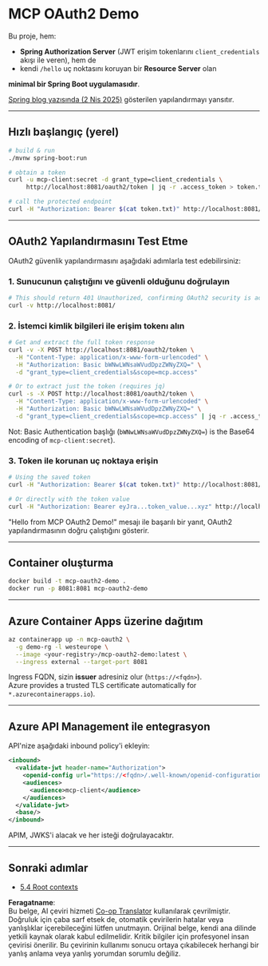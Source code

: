 <!--
CO_OP_TRANSLATOR_METADATA:
{
  "original_hash": "0a7083e660ca0d85fd6a947514c61993",
  "translation_date": "2025-06-12T23:47:04+00:00",
  "source_file": "05-AdvancedTopics/mcp-oauth2-demo/README.md",
  "language_code": "tr"
}
-->
# MCP OAuth2 Demo

Bu proje, hem:

* **Spring Authorization Server** (JWT erişim tokenlarını `client_credentials` akışı ile veren), hem de  
* kendi `/hello` uç noktasını koruyan bir **Resource Server** olan  

**minimal bir Spring Boot uygulamasıdır**.

[Spring blog yazısında (2 Nis 2025)](https://spring.io/blog/2025/04/02/mcp-server-oauth2) gösterilen yapılandırmayı yansıtır.

---

## Hızlı başlangıç (yerel)

```bash
# build & run
./mvnw spring-boot:run

# obtain a token
curl -u mcp-client:secret -d grant_type=client_credentials \
     http://localhost:8081/oauth2/token | jq -r .access_token > token.txt

# call the protected endpoint
curl -H "Authorization: Bearer $(cat token.txt)" http://localhost:8081/hello
```

---

## OAuth2 Yapılandırmasını Test Etme

OAuth2 güvenlik yapılandırmasını aşağıdaki adımlarla test edebilirsiniz:

### 1. Sunucunun çalıştığını ve güvenli olduğunu doğrulayın

```bash
# This should return 401 Unauthorized, confirming OAuth2 security is active
curl -v http://localhost:8081/
```

### 2. İstemci kimlik bilgileri ile erişim tokenı alın

```bash
# Get and extract the full token response
curl -v -X POST http://localhost:8081/oauth2/token \
  -H "Content-Type: application/x-www-form-urlencoded" \
  -H "Authorization: Basic bWNwLWNsaWVudDpzZWNyZXQ=" \
  -d "grant_type=client_credentials&scope=mcp.access"

# Or to extract just the token (requires jq)
curl -s -X POST http://localhost:8081/oauth2/token \
  -H "Content-Type: application/x-www-form-urlencoded" \
  -H "Authorization: Basic bWNwLWNsaWVudDpzZWNyZXQ=" \
  -d "grant_type=client_credentials&scope=mcp.access" | jq -r .access_token > token.txt
```

Not: Basic Authentication başlığı (`bWNwLWNsaWVudDpzZWNyZXQ=`) is the Base64 encoding of `mcp-client:secret`).

### 3. Token ile korunan uç noktaya erişin

```bash
# Using the saved token
curl -H "Authorization: Bearer $(cat token.txt)" http://localhost:8081/hello

# Or directly with the token value
curl -H "Authorization: Bearer eyJra...token_value...xyz" http://localhost:8081/hello
```

"Hello from MCP OAuth2 Demo!" mesajı ile başarılı bir yanıt, OAuth2 yapılandırmasının doğru çalıştığını gösterir.

---

## Container oluşturma

```bash
docker build -t mcp-oauth2-demo .
docker run -p 8081:8081 mcp-oauth2-demo
```

---

## **Azure Container Apps** üzerine dağıtım

```bash
az containerapp up -n mcp-oauth2 \
  -g demo-rg -l westeurope \
  --image <your-registry>/mcp-oauth2-demo:latest \
  --ingress external --target-port 8081
```

Ingress FQDN, sizin **issuer** adresiniz olur (`https://<fqdn>`).  
Azure provides a trusted TLS certificate automatically for `*.azurecontainerapps.io`).

---

## **Azure API Management** ile entegrasyon

API'nize aşağıdaki inbound policy'i ekleyin:

```xml
<inbound>
  <validate-jwt header-name="Authorization">
    <openid-config url="https://<fqdn>/.well-known/openid-configuration"/>
    <audiences>
      <audience>mcp-client</audience>
    </audiences>
  </validate-jwt>
  <base/>
</inbound>
```

APIM, JWKS'i alacak ve her isteği doğrulayacaktır.

---

## Sonraki adımlar

- [5.4 Root contexts](../mcp-root-contexts/README.md)

**Feragatname**:  
Bu belge, AI çeviri hizmeti [Co-op Translator](https://github.com/Azure/co-op-translator) kullanılarak çevrilmiştir. Doğruluk için çaba sarf etsek de, otomatik çevirilerin hatalar veya yanlışlıklar içerebileceğini lütfen unutmayın. Orijinal belge, kendi ana dilinde yetkili kaynak olarak kabul edilmelidir. Kritik bilgiler için profesyonel insan çevirisi önerilir. Bu çevirinin kullanımı sonucu ortaya çıkabilecek herhangi bir yanlış anlama veya yanlış yorumdan sorumlu değiliz.